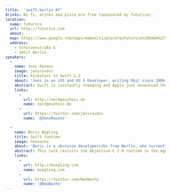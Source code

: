 ```yaml
---
title:  'swift.berlin #7'
drinks: Wi-fi, drinks and pizza are free (sponsored by futurice).
location:
  name: futurice
  url: http://futurice.com
  about:
  map: https://www.google.com/maps/embed/v1/place?q=Futurice%20GmbH%2C%20Sch%C3%BCtzenstra%C3%9Fe%2C%20Berlin%2C%20Germany&key=AIzaSyCjTjlx3dtYCMkR7xQklFA1w0K36eNduPw
  address:
    - Schützenstraße 6
    - 10117 Berlin
speakers:
  -
    name: Jens Ravens
    image: jensravens
    title: Kickstart to Swift 1.2
    about: 'Jens is an iOS and OS X Developer, writing ObjC since 2006. Currently working at <a href="http://nerdgeschoss.de" target="new">nerdgeschoss</a> helping clients to create awesome apps.'
    abstract: Swift is constantly changing and Apple just announced the beta of Swift 1.2. This update brings some major features and bugfixes that might make your life as a developer simpler.
    links:
      -
        url: http://nerdgeschoss.de
        name: nerdgeschoss.de
      -
        url: https://twitter.com/jensravens
        name: '@JensRavens'

  -
    name: Boris Bügling
    title: Swift funtime
    image: neonacho
    about: 'Boris is a <b>Cocoa developer</b> from Berlin, who currently works on the iOS SDK at <a href="https://www.contentful.com" target="new">Contentful</a>. He also tries to contribute to open source by building plugins to fix Xcode annoyances and bashing bugs in <a href="https://github.com/cocoapods/cocoapods" target="new">CocoaPods</a>.'
    abstract: This talk revisits the Objective-C 2.0 runtime in the age of Swift and also takes a look at the runtime for pure Swift classes. You will learn which parts of dynamic behaviour you can still utilise and how common practical runtime hackery translates to Swift.
    links:
      -
        url: http://buegling.com
        name: buegling.com
      -
        url: https://twitter.com/NeoNacho
        name: '@NeoNacho'
---
```

